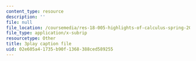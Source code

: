 ```yaml
---
content_type: resource
description: ''
file: null
file_location: /coursemedia/res-18-005-highlights-of-calculus-spring-2010/02e605a41735b90f1368388ced589255_N4ceWhmXxcs.srt
file_type: application/x-subrip
resourcetype: Other
title: 3play caption file
uid: 02e605a4-1735-b90f-1368-388ced589255
---
```

